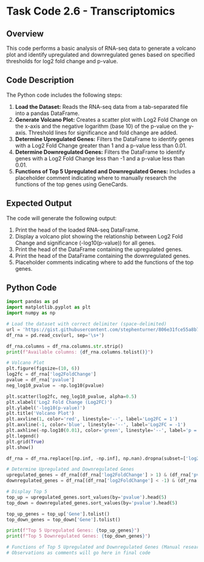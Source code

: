 # Task Code 2.6 - Transcriptomics

## Overview

This code performs a basic analysis of RNA-seq data to generate a volcano plot and identify upregulated and downregulated genes based on specified thresholds for log2 fold change and p-value.

## Code Description

The Python code includes the following steps:

1.  **Load the Dataset:** Reads the RNA-seq data from a tab-separated file into a pandas DataFrame.
2.  **Generate Volcano Plot:** Creates a scatter plot with Log2 Fold Change on the x-axis and the negative logarithm (base 10) of the p-value on the y-axis. Threshold lines for significance and fold change are added.
3.  **Determine Upregulated Genes:** Filters the DataFrame to identify genes with a Log2 Fold Change greater than 1 and a p-value less than 0.01.
4.  **Determine Downregulated Genes:** Filters the DataFrame to identify genes with a Log2 Fold Change less than -1 and a p-value less than 0.01.
5.  **Functions of Top 5 Upregulated and Downregulated Genes:** Includes a placeholder comment indicating where to manually research the functions of the top genes using GeneCards.

## Expected Output

The code will generate the following output:

1.  Print the head of the loaded RNA-seq DataFrame.
2.  Display a volcano plot showing the relationship between Log2 Fold Change and significance (-log10(p-value)) for all genes.
3.  Print the head of the DataFrame containing the upregulated genes.
4.  Print the head of the DataFrame containing the downregulated genes.
5.  Placeholder comments indicating where to add the functions of the top genes.


## Python Code

```python
import pandas as pd
import matplotlib.pyplot as plt
import numpy as np

# Load the dataset with correct delimiter (space-delimited)
url = 'https://gist.githubusercontent.com/stephenturner/806e31fce55a8b7175af/raw/1a507c4c3f9f1baaa3a69187223ff3d3050628d4/results.txt'
df_rna = pd.read_csv(url, sep='\s+')

df_rna.columns = df_rna.columns.str.strip()
print(f"Available columns: {df_rna.columns.tolist()}")

# Volcano Plot
plt.figure(figsize=(10, 6))
log2fc = df_rna['log2FoldChange']
pvalue = df_rna['pvalue']
neg_log10_pvalue = -np.log10(pvalue)

plt.scatter(log2fc, neg_log10_pvalue, alpha=0.5)
plt.xlabel('Log2 Fold Change (Log2FC)')
plt.ylabel('-log10(p-value)')
plt.title('Volcano Plot')
plt.axvline(1, color='red', linestyle='--', label='Log2FC = 1')
plt.axvline(-1, color='blue', linestyle='--', label='Log2FC = -1')
plt.axhline(-np.log10(0.01), color='green', linestyle='--', label='p = 0.01')
plt.legend()
plt.grid(True)
plt.show()

df_rna = df_rna.replace([np.inf, -np.inf], np.nan).dropna(subset=['log2FoldChange', 'pvalue'])

# Determine Upregulated and Downregulated Genes
upregulated_genes = df_rna[(df_rna['log2FoldChange'] > 1) & (df_rna['pvalue'] < 0.01)]
downregulated_genes = df_rna[(df_rna['log2FoldChange'] < -1) & (df_rna['pvalue'] < 0.01)]

# Display Top 5
top_up = upregulated_genes.sort_values(by='pvalue').head(5)
top_down = downregulated_genes.sort_values(by='pvalue').head(5)

top_up_genes = top_up['Gene'].tolist()
top_down_genes = top_down['Gene'].tolist()

print(f"Top 5 Upregulated Genes: {top_up_genes}")
print(f"Top 5 Downregulated Genes: {top_down_genes}")

# Functions of Top 5 Upregulated and Downregulated Genes (Manual research on GeneCards needed)
# Observations as comments will go here in final code
